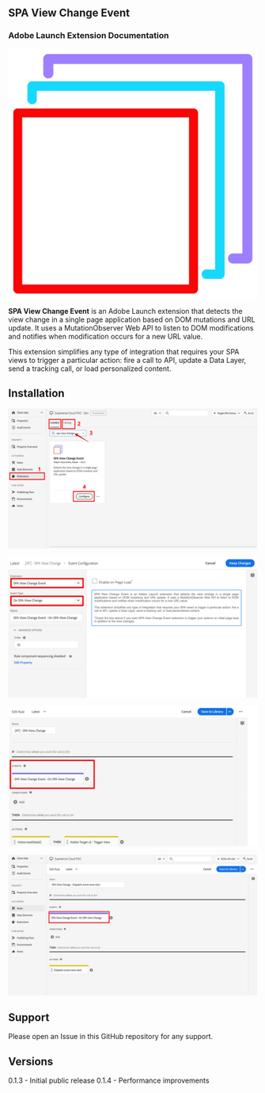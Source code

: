 ## SPA View Change Event
### Adobe Launch Extension Documentation

![SPA View Change Event](assets/logo-512.jpg)

**SPA View Change Event** is an Adobe Launch extension that detects the view change in a single page application based on DOM mutations and URL update. It uses a MutationObserver Web API to listen to DOM modifications and notifies when modification occurs for a new URL value.

This extension simplifies any type of integration that requires your SPA views to trigger a particular action: fire a call to API, update a Data Layer, send a tracking call, or load personalized content.

## Installation

![SPA View Change Event](assets/featured-ss-4.jpg)

![SPA View Change Event](assets/featured-ss-1.jpg)

![SPA View Change Event](assets/featured-ss-2.jpg)

![SPA View Change Event](assets/featured-ss-3.jpg)

## Support

Please open an Issue in this GitHub repository for any support.

## Versions

0.1.3 - Initial public release
0.1.4 - Performance improvements